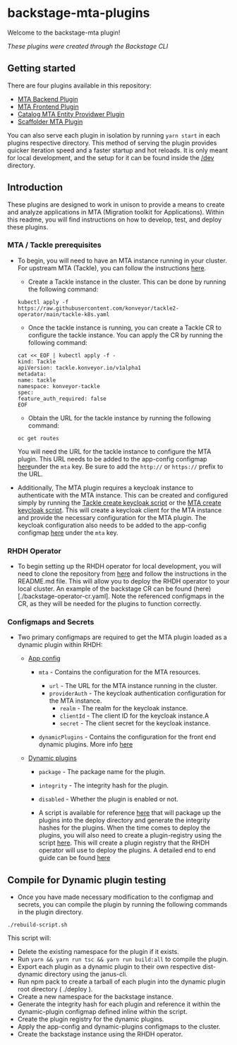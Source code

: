 # backstage-mta-plugins 

Welcome to the backstage-mta plugin!

_These plugins were created through the Backstage CLI_

## Getting started

There are four plugins available in this repository:
- [MTA Backend Plugin](./plugins/mta-backend)
- [MTA Frontend Plugin](./plugins/mta-frontend)
- [Catalog MTA Entity Providwer Plugin](./plugins/catalog-backend-module-mta-entity-provider)
- [Scaffolder MTA Plugin](./plugins/scaffolder-backend-module-mta)


You can also serve each plugin in isolation by running `yarn start` in each plugins respective directory.
This method of serving the plugin provides quicker iteration speed and a faster startup and hot reloads.
It is only meant for local development, and the setup for it can be found inside the [/dev](/dev) directory.


## Introduction

These plugins are designed to work in unison to provide a means to create and analyze applications in MTA (Migration toolkit for Applications). Within this readme, you will find instructions on how to develop, test, and deploy these plugins.

### MTA / Tackle prerequisites
- To begin, you will need to have an MTA instance running in your cluster. For upstream MTA (Tackle), you can follow the instructions [here](https://github.com/konveyor/operator?tab=readme-ov-file#konveyor-operator-installation-on-k8s).


    -  Create a Tackle instance in the cluster. This can be done by running the following command:

    ```
    kubectl apply -f https://raw.githubusercontent.com/konveyor/tackle2-operator/main/tackle-k8s.yaml 
    ```
    - Once the tackle instance is running, you can create a Tackle CR to configure the tackle instance. You can apply the CR by running the following command:

    ```
    cat << EOF | kubectl apply -f -
    kind: Tackle
    apiVersion: tackle.konveyor.io/v1alpha1
    metadata:
    name: tackle
    namespace: konveyor-tackle
    spec:
    feature_auth_required: false
    EOF
    ```

    - Obtain the URL for the tackle instance by running the following command:

    ```
    oc get routes
    ```
    You will need the URL for the tackle instance to configure the MTA plugin. This URL needs to be added to the app-config configmap [here](app-config-rhdh.yaml)under the `mta` key. Be sure to add the `http://` or `https://` prefix to the URL.

- Additionally, The MTA plugin requires a keycloak instance to authenticate with the MTA instance. This can be created and configured simply by running the [Tackle create keycloak script](tackle-create-keycloak-client.sh) or the [MTA create keycloak script](mta-create-keycloak-client.sh). This will create a keycloak client for the MTA instance and provide the necessary configuration for the MTA plugin. The keycloak configuration also needs to be added to the app-config configmap [here](app-config-rhdh.yaml) under the `mta` key.



 

### RHDH Operator
- To begin setting up the RHDH operator for local development, you will need to clone the repository from [here](https://github.com/redhat-developer/rhdh-operator) and follow the instructions in the README.md file. This will allow you to deploy the RHDH operator to your local cluster. An example of the backstage CR can be found (here)[./backstage-operator-cr.yaml]. Note the referenced configmaps in the CR, as they will be needed for the plugins to function correctly.

### Configmaps and Secrets

- Two primary configmaps are required to get the MTA plugin loaded as a dynamic plugin within RHDH: 
    - [App config](app-config-rhdh.yaml)
        - `mta` - Contains the configuration for the MTA resources.
            - `url` - The URL for the MTA instance running in the cluster.
            - `providerAuth` - The keycloak authentication configuration for the MTA instance. 
                - `realm` - The realm for the keycloak instance.
                - `clientId` - The client ID for the keycloak instance.A
                - `secret` - The client secret for the keycloak instance.


        - `dynamicPlugins` - Contains the configuration for the front end dynamic plugins. More info [here](https://github.com/janus-idp/backstage-showcase/blob/main/showcase-docs/dynamic-plugins.md#customizing-and-adding-entity-tabs)

    - [Dynamic plugins](dynamic-plugins.yaml)
        - `package` - The package name for the plugin.
        - `integrity` - The integrity hash for the plugin.
        - `disabled` - Whether the plugin is enabled or not.

        - A script is available for reference [here](01-stage-dynamic-plugins.sh) that will package up the plugins into the deploy directory and generate the integrity hashes for the plugins. When the time comes to deploy the plugins, you will also need to create a plugin-registry using the script [here](02-create-plugin-registry.sh). This will create a plugin registry that the RHDH operator will use to deploy the plugins. A detailed end to end guide can be found [here](https://github.com/gashcrumb/dynamic-plugins-getting-started/tree/main)


## Compile for Dynamic plugin testing

- Once you have made necessary modification to the configmap and secrets, you can compile the plugin by running the following commands in the plugin directory.
```
./rebuild-script.sh
```
This script will:
- Delete the existing namespace for the plugin if it exists.
- Run `yarn && yarn run tsc && yarn run build:all` to compile the plugin.
- Export each plugin as a dynamic plugin to their own respective dist-dynamic directory using the janus-cli. 
- Run npm pack to create a tarball of each plugin into the dynamic plugin root directory ( ./deploy ).
- Create a new namespace for the backstage instance.
- Generate the integrity hash for each plugin and reference it within the dynamic-plugin configmap defined inline within the script. 
- Create the plugin registry for the dynamic plugins.
- Apply the app-config and dynamic-plugins configmaps to the cluster.
- Create the backstage instance using the RHDH operator.
